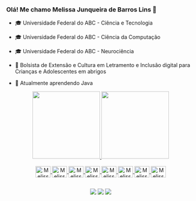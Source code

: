 ### Olá! Me chamo Melissa Junqueira de Barros Lins 👋

- 🎓 Universidade Federal do ABC - Ciência e Tecnologia
- 🎓 Universidade Federal do ABC - Ciência da Computação
- 🎓 Universidade Federal do ABC - Neurociência

- 🔭 Bolsista de Extensão e Cultura em Letramento e Inclusão digital para Crianças e Adolescentes em abrigos
- 🌱 Atualmente aprendendo Java

<section align="center" class="informações">
  <a href="https://github.com/melissajblins">
  <img height="180em" src="https://github-readme-stats.vercel.app/api?username=melissajblins&show_icons=true&theme=dracula&include_all_commits=true&count_private=true"/>
  <img height="180em" src="https://github-readme-stats.vercel.app/api/top-langs/?username=melissajblins&layout=compact&langs_count=7&theme=dracula"/>
</div>
 
<section style="display: inline_block" class="habilidades"><br>
  <img align="center" alt="Melissa-Java" height="30" width="40" src="https://cdn.jsdelivr.net/gh/devicons/devicon/icons/java/java-original.svg">
  <img align="center" alt="Melissa-Python" height="30" width="40" src="https://cdn.jsdelivr.net/gh/devicons/devicon/icons/python/python-original.svg">
  <img align="center" alt="Melissa-JS" height="30" width="40" src="https://cdn.jsdelivr.net/gh/devicons/devicon/icons/javascript/javascript-plain.svg">
  <img align="center" alt="Melissa-C" height="30" width="40" src="https://cdn.jsdelivr.net/gh/devicons/devicon/icons/c/c-original.svg">
  <img align="center" alt="Melissa-HTML" height="30" width="40" src="https://cdn.jsdelivr.net/gh/devicons/devicon/icons/html5/html5-original.svg">
  <img align="center" alt="Melissa-CSS" height="30" width="40" src="https://cdn.jsdelivr.net/gh/devicons/devicon/icons/css3/css3-original.svg">
  <img align="center" alt="Melissa-Bootstrap" height="30" width="40" src="https://cdn.jsdelivr.net/gh/devicons/devicon/icons/bootstrap/bootstrap-plain.svg">
  <img align="center" alt="Melissa-MySQL" height="30" width="40" src="https://cdn.jsdelivr.net/gh/devicons/devicon/icons/mysql/mysql-original.svg">
</section>

##

<section>
  <a href="https://www.linkedin.com/in/melissalins/" target="_blank"><img src="https://img.shields.io/badge/-LinkedIn-%230077B5?style=for-the-badge&logo=linkedin&logoColor=white" target="_blank"></a> 
  <a href="https://www.instagram.com/melissajblins/" target="_blank"><img src="https://img.shields.io/badge/-Instagram-%23E4405F?style=for-the-badge&logo=instagram&logoColor=white" target="_blank"></a>
  <a href = "mailto:meljblins@gmail.com"><img src="https://img.shields.io/badge/-Gmail-%23333?style=for-the-badge&logo=gmail&logoColor=white" target="_blank"></a>
</section>
